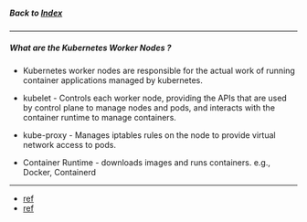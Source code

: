 ##### Back to [Index](README.md)

---

##### What are the Kubernetes Worker Nodes ?

- Kubernetes worker nodes are responsible for the actual work of running container applications managed by kubernetes.

- kubelet - Controls each worker node, providing the APIs that are used by control plane to manage nodes and pods, and interacts with the container runtime to manage containers.

- kube-proxy - Manages iptables rules on the node to provide virtual network access to pods.

- Container Runtime - downloads images and runs containers. e.g., Docker, Containerd















---
- [ref](https://github.com/kubernetes/community/blob/master/contributors/design-proposals/architecture/architecture.md#the-kubernetes-node)
- [ref](https://kubernetes.io/docs/concepts/architecture/)

